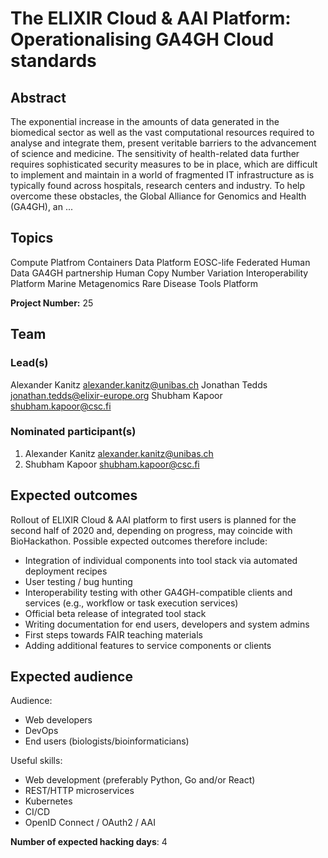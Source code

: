 # The ELIXIR Cloud & AAI Platform: Operationalising GA4GH Cloud standards

## Abstract

The exponential increase in the amounts of data generated in the biomedical sector as well as the vast computational resources required to analyse and integrate them, present veritable barriers to the advancement of science and medicine. The sensitivity of health-related data further requires sophisticated security measures to be in place, which are difficult to implement and maintain in a world of fragmented IT infrastructure as is typically found across hospitals, research centers and industry. To help overcome these obstacles, the Global Alliance for Genomics and Health (GA4GH), an ...

## Topics

Compute Platfrom
 Containers
 Data Platform
 EOSC-life
 Federated Human Data
 GA4GH partnership
 Human Copy Number Variation
 Interoperability Platform
 Marine Metagenomics
 Rare Disease
 Tools Platform

**Project Number:** 25

## Team

### Lead(s)

Alexander Kanitz <alexander.kanitz@unibas.ch> <corresponding author>
 Jonathan Tedds <jonathan.tedds@elixir-europe.org>
 Shubham Kapoor <shubham.kapoor@csc.fi>

### Nominated participant(s)

1. Alexander Kanitz <alexander.kanitz@unibas.ch>
 2. Shubham Kapoor <shubham.kapoor@csc.fi>

## Expected outcomes

Rollout of ELIXIR Cloud & AAI platform to first users is planned for the second half of 2020 and, depending on progress, may coincide with BioHackathon. Possible expected outcomes therefore include:
 - Integration of individual components into tool stack via automated deployment recipes
 - User testing / bug hunting
 - Interoperability testing with other GA4GH-compatible clients and services (e.g., workflow or task execution services)
 - Official beta release of integrated tool stack
 - Writing documentation for end users, developers and system admins
 - First steps towards FAIR teaching materials
 - Adding additional features to service components or clients

## Expected audience

Audience:
 - Web developers
 - DevOps
 - End users (biologists/bioinformaticians)
 
 Useful skills:
 - Web development (preferably Python, Go and/or React)
 - REST/HTTP microservices
 - Kubernetes
 - CI/CD
 - OpenID Connect / OAuth2 / AAI

**Number of expected hacking days**: 4

